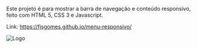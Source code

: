 Este projeto é para mostrar a barra de navegação e conteúdo responsivo, feito com HTML 5, CSS 3 e Javascript.

Link: https://fjsgomes.github.io/menu-responsivo/

![Logo](https://user-images.githubusercontent.com/84814641/199133177-ff900540-a9b9-43ee-af58-a0c420caa831.png)
